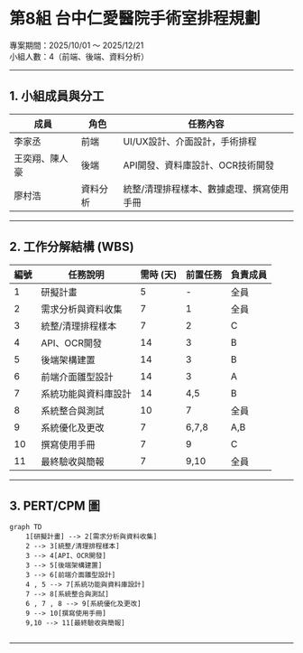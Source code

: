# 第8組 台中仁愛醫院手術室排程規劃
專案期間：2025/10/01 ～ 2025/12/21  
小組人數：4（前端、後端、資料分析）  
  

---

## 1. 小組成員與分工
| 成員 | 角色 | 任務內容 |
|------|------|----------|
|李家丞| 前端 | UI/UX設計、介面設計，手術排程 |
|王奕翔、陳人豪 | 後端 | API開發、資料庫設計、OCR技術開發 |
|廖村浩 | 資料分析 | 統整/清理排程樣本、數據處理、撰寫使用手冊 |

---

## 2. 工作分解結構 (WBS)
| 編號 | 任務說明 | 需時 (天) | 前置任務 | 負責成員 |
|------|----------|-----------|-----------|----------|
| 1 | 研擬計畫 | 5 | - | 全員 |
| 2 | 需求分析與資料收集 | 7 | 1 | 全員 |
| 3 | 統整/清理排程樣本 | 7 | 2 | C |
| 4 | API、OCR開發 | 14 | 3 | B |
| 5 | 後端架構建置 | 14 | 3 | B |
| 6 | 前端介面雛型設計 | 14 | 3 | A |
| 7 | 系統功能與資料庫設計 | 14 | 4,5 | B |
| 8 | 系統整合與測試 | 10 | 7 | 全員 |
| 9 | 系統優化及更改 | 7 | 6,7,8 | A,B |
| 10 | 撰寫使用手冊 | 7 | 9 | C |
| 11 | 最終驗收與簡報 | 7 | 9,10 | 全員 |

---

## 3. PERT/CPM 圖
```mermaid
graph TD
    1[研擬計畫] --> 2[需求分析與資料收集]
    2 --> 3[統整/清理排程樣本]
    3 --> 4[API、OCR開發]
    3 --> 5[後端架構建置]
    3 --> 6[前端介面雛型設計]
    4 , 5 --> 7[系統功能與資料庫設計]
    7 --> 8[系統整合與測試]
    6 , 7 , 8 --> 9[系統優化及更改]
    9 --> 10[撰寫使用手冊]
    9,10 --> 11[最終驗收與簡報]
  
```

---


